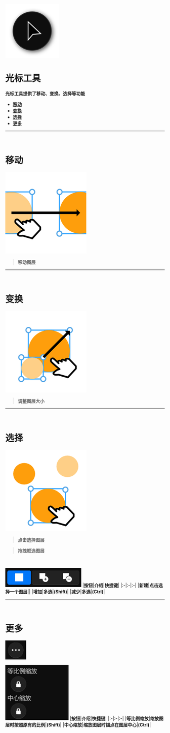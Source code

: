 ![Image](Images/Tools_CursorTool.png)
# **光标工具**
**光标工具提供了移动、变换、选择等功能**
- [**移动**](#移动)
- [**变换**](#变换)
- [**选择**](#选择)
- [**更多**](#更多)


---
<br/>

# **移动**
![Image](Images/Tools_CursorTool_Move.jpg)
> **移动图层**


---
<br/>

# **变换**
![Image](Images/Tools_CursorTool_Transform.jpg)
> **调整图层大小**


---
<br/>

# **选择**
![Image](Images/Tools_CursorTool_Selected.jpg)
> **点击选择图层**

> **拖拽框选图层**

<br/>

![Image](Images/Tools_CursorTool_CompositeMode.jpg)
|**按钮**|**介绍**|**快捷键**|
|:-|:-|:-|
|**新建**|**点击选择一个图层**||
|**增加**|**多选**|**(Shift)**|
|**减少**|**多选**|**(Ctrl)**|


---
<br/>

# **更多**
![Image](Images/Tools_CursorTool_More.jpg)

![Image](Images/Tools_CursorTool_More_Second.jpg)
|**按钮**|**介绍**|**快捷键**|
|:-|:-|:-|
|**等比例缩放**|**缩放图层时按照原有的比例**|**(Shift)**|
|**中心缩放**|**缩放图层时锚点在图层中心**|**(Ctrl)**|